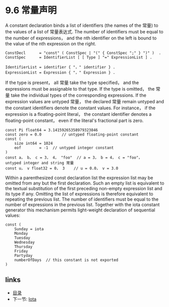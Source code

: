 # 9.6 常量声明

A constant declaration binds a list of identifiers (the names of the 常量) to the values of a list of 常量表达式. The number of identifiers must be equal to the number of expressions， and the nth identifier on the left is bound to the value of the nth expression on the right.

	ConstDecl      = "const" ( ConstSpec | "(" { ConstSpec ";" } ")" ) 	.
	ConstSpec      = IdentifierList [ [ Type ] "=" ExpressionList ] .
	
	IdentifierList = identifier { "，" identifier } .
	ExpressionList = Expression { "，" Expression } .

If the type is present， all 常量 take the type specified， and the expressions must be assignable to that type. If the type is omitted， the 常量 take the individual types of the corresponding expressions. If the expression values are untyped 常量， the declared 常量 remain untyped and the constant identifiers denote the constant values. For instance， if the expression is a floating-point literal， the constant identifier denotes a floating-point constant， even if the literal's fractional part is zero.

	const Pi float64 = 3.14159265358979323846
	const zero = 0.0         // untyped floating-point constant
	const (
		size int64 = 1024
		eof        = -1  // untyped integer constant
	)
	const a， b， c = 3， 4， "foo"  // a = 3， b = 4， c = "foo"， 	untyped integer and string 常量
	const u， v float32 = 0， 3    // u = 0.0， v = 3.0

Within a parenthesized const declaration list the expression list may be omitted from any but the first declaration. Such an empty list is equivalent to the textual substitution of the first preceding non-empty expression list and its type if any. Omitting the list of expressions is therefore equivalent to repeating the previous list. The number of identifiers must be equal to the number of expressions in the previous list. Together with the iota constant generator this mechanism permits light-weight declaration of sequential values:

	const (
		Sunday = iota
		Monday
		Tuesday
		Wednesday
		Thursday
		Friday
		Partyday
		numberOfDays  // this constant is not exported
	)

## links
  * [目录](<preface.md>)
  * 下一节: [Iota](<09.7.md>)